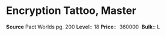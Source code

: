 # Encryption Tattoo, Master

**Source** Pact Worlds pg. 200
**Level**:: 18
**Price**::  360000 
**Bulk**:: L